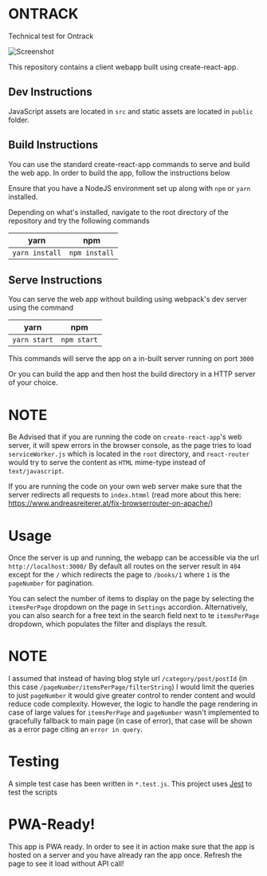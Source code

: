 # ONTRACK
Technical test for Ontrack

![Screenshot](https://i.imgur.com/oPBedue.png)

This repository contains a client webapp built using create-react-app.

## Dev Instructions
JavaScript assets are located in `src` and static assets are located in `public` folder. 

## Build Instructions

You can use the standard create-react-app commands to serve and build the web app. In order to build the app, follow the instructions below

Ensure that you have a NodeJS environment set up along with `npm` or `yarn` installed.

Depending on what's installed, navigate to the root directory of the repository and try the following commands 

|  yarn        |   npm           |
| ------------- |:-------------:|
| `yarn install`     | `npm install` |


## Serve Instructions

You can serve the web app without building using webpack's dev server using the command

|  yarn        |   npm           |
| ------------- |:-------------:|
| `yarn start`     | `npm start` |

This commands will serve the app on a in-built server running on port `3000`

Or you can build the app and then host the build directory in a HTTP server of your choice.

# NOTE

Be Advised that if you are running the code on `create-react-app`'s web server, it will spew errors in the browser console, as the page tries to load `serviceWorker.js` which is located in the `root` directory, and `react-router` would try to serve the content as `HTML` mime-type instead of `text/javascript`. 

If you are running the code on your own web server make sure that the server redirects all requests to `index.htmml` (read more about this here: https://www.andreasreiterer.at/fix-browserrouter-on-apache/) 

# Usage

Once the server is up and running, the webapp can be accessible via the url `http://localhost:3000/`
By default all routes on the server result in `404` except for the `/` which redirects the page to `/books/1` where `1` is the `pageNumber` for pagination.

You can select the number of items to display on the page by selecting the `itemsPerPage` dropdown on the page in `Settings` accordion. Alternatively, you can also search for a free text in the search field next to te `itemsPerPage` dropdown, which populates the filter and displays the result.

# NOTE

I assumed that instead of having blog style url `/category/post/postId` (in this case `/pageNumber/itemsPerPage/filterString`) I would limit the queries to just `pageNumber` it would give greater control to render content and would reduce code complexity. However, the logic to handle the page rendering in case of large values for `itemsPerPage` and `pageNumber` wasn't implemented to gracefully fallback to main page (in case of error), that case will be shown as a error page citing an `error in query`.

# Testing

A simple test case has been written in `*.test.js`.  This project uses [Jest](https://jestjs.io/) to test the scripts

# PWA-Ready!

This app is PWA ready. In order to see it in action make sure that the app is hosted on a server and you have already ran the app once. Refresh the page to see it load without API call!
